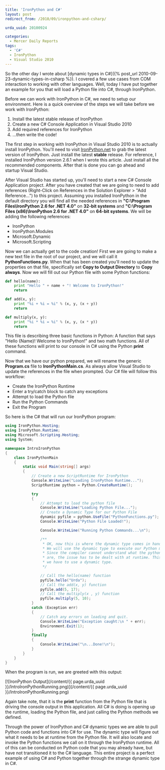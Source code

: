 ```yaml
---
title: 'IronPython and C#'
layout: post
redirect_from: /2010/09/ironpython-and-csharp/

urda_uuid: 20100924

categories:
  - Mercer Daily Reports
tags:
  - 'C#'
  - IronPython
  - Visual Studio 2010
---
```


So the other day I wrote about
[dynamic types in C#]({% post_url 2010-09-23-dynamic-types-in-csharp %}). I
covered a few use cases from COM interaction to working with other languages.
Well, today I have put together an example for you that will load a Python file
into C#, through IronPython.

Before we can work with IronPython in C#, we need to setup our environment. Here
is a quick overview of the steps we will take before we work with IronPython:

1. Install the latest stable release of IronPython
2. Create a new C# Console Application in Visual Studio 2010
3. Add required references for IronPython
4. ...then write the code!

The first step in working with IronPython in Visual Studio 2010 is to actually
install IronPython. You'll need to visit
[IronPython.net](https://ironpython.net/) to grab the latest version of
IronPython. Just install the latest **stable** release. For reference, I
installed IronPython version 2.6.1 when I wrote this article. Just install all
the recommended components. After that is done you can go ahead and startup
Visual Studio.

After Visual Studio has started up, you'll need to start a new C# Console
Application project. After you have created that we are going to need to add
references (Right-Click on References in the Solution Explorer >
"Add Reference...") to this project. Assuming you installed IronPython in the
default directory you will find all the needed references in
**"C:\Program Files\IronPython 2.6 for .NET 4.0"** on **32-bit systems** and
**"C:\Program Files (x86)\IronPython 2.6 for .NET 4.0"** on **64-bit systems**.
We will be adding the following references:

* IronPython
* IronPython.Modules
* Microsoft.Dynamic
* Microsoft.Scripting

Now we can actually get to the code creation! First we are going to make a new
text file in the root of our project, and we will call it
**PythonFunctions.py**. When that has been created you'll need to update the
properties on that file, specifically set **Copy to Output Directory** to
**Copy always**. Now we will fill out our Python file with some Python
functions:

```python
def hello(name):
	print "Hello " + name + "! Welcome to IronPython!"
	return

def add(x, y):
	print "%i + %i = %i" % (x, y, (x + y))
	return

def multiply(x, y):
	print "%i * %i = %i" % (x, y, (x * y))
	return
```

This file is describing three basic functions in Python: A function that says
"Hello {Name}! Welcome to IronPython!" and two math functions. All of these
functions will print to our console in C# using the Python **print** command.

Now that we have our python prepared, we will rename the generic **Program.cs**
file to **IronPythonMain.cs**. As always allow Visual Studio to update the
references in the file when prompted. Our C# file will follow this workflow:

* Create the IronPython Runtime
* Enter a try/catch block to catch any exceptions
* Attempt to load the Python file
* Run the Python Commands
* Exit the Program

So here is the C# that will run our IronPython program:

```csharp
using IronPython.Hosting;
using IronPython.Runtime;
using Microsoft.Scripting.Hosting;
using System;

namespace IntroIronPython
{
    class IronPythonMain
    {
        static void Main(string[] args)
        {
            // Create a new ScriptRuntime for IronPython
            Console.WriteLine("Loading IronPython Runtime...");
            ScriptRuntime python = Python.CreateRuntime();

            try
            {
                // Attempt to load the python file
                Console.WriteLine("Loading Python File...");
                // Create a Dynamic Type for our Python File
                dynamic pyfile = python.UseFile("PythonFunctions.py");
                Console.WriteLine("Python File Loaded!");

                Console.WriteLine("Running Python Commands...\n");

                /**
                 * OK, now this is where the dynamic type comes in handy!
                 * We will use the dynamic type to execute our Python methods!
                 * Since the compiler cannot understand what the python methods
                 * are, the issue has to be dealt with at runtime. This is where
                 * we have to use a dynamic type.
                 */

                // Call the hello(name) function
                pyfile.hello("Urda");
                // Call the add(x, y) function
                pyfile.add(5, 17);
                // Call the multiply(x , y) function
                pyfile.multiply(5, 10);
            }
            catch (Exception err)
            {
                // Catch any errors on loading and quit.
                Console.WriteLine("Exception caught:\n " + err);
                Environment.Exit(1);
            }
            finally
            {
                Console.WriteLine("\n...Done!\n");
            }
        }
    }
}
```

When the program is run, we are greeted with this output:

[![IronPython Output](/content/{{ page.urda_uuid }}/IntroIronPythonRunning.png)](/content/{{ page.urda_uuid }}/IntroIronPythonRunning.png)

Again take note, that it is the **print** function from the Python file that is
driving the console output in this application. All C# is doing is opening up
the runtime, loading the Python file, and just calling the Python methods we
defined.

Through the power of IronPython and C# dynamic types we are able to pull Python
code and functions into C# for use. The dynamic type will figure out what it
needs to be at runtime from the Python file. It will also locate and invoke the
Python functions we call on it through the IronPython runtime. All of this can
be conducted on Python code that you may already have, but have not transitioned
it to the C# language. This entire project is a perfect example of using C# and
Python together through the strange dynamic type in C#.
